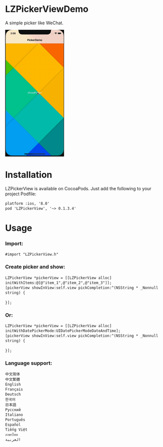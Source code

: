 # LZPickerViewDemo

A simple picker like WeChat.

<img width="190" height="409" src="https://raw.githubusercontent.com/KKKGit/LZPickerView/master/GIFs/preview.gif">

# Installation

LZPickerView is available on CocoaPods. Just add the following to your project Podfile:
```
platform :ios, '8.0'
pod 'LZPickerView', '~> 0.1.3.4'
```

# Usage

### Import:
```
#import "LZPickerView.h"
```
### Create picker and show:
```
LZPickerView *pickerView = [[LZPickerView alloc] initWithItems:@[@"item_1",@"item_2",@"item_3"]];
[pickerView showInView:self.view pickCompletion:^(NSString * _Nonnull string) {
    
}];
```
### Or:
```
LZPickerView *pickerView = [[LZPickerView alloc] initWithDatePickerMode:UIDatePickerModeDateAndTime];
[pickerView showInView:self.view pickCompletion:^(NSString * _Nonnull string) {
    
}];
```
### Language support:
```
中文简体
中文繁體
English
Français
Deutsch
한국어
日本語
Русский
Italiano
Português
Español
Tiếng Việt
ภาษาไทย
العربية
```
